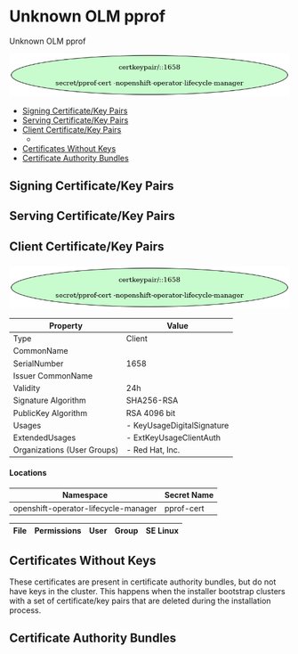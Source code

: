 # Unknown OLM pprof

Unknown OLM pprof

![PKI Graph](cert-flow.png)

- [Signing Certificate/Key Pairs](#signing-certificatekey-pairs)
- [Serving Certificate/Key Pairs](#serving-certificatekey-pairs)
- [Client Certificate/Key Pairs](#client-certificatekey-pairs)
    - [](#)
- [Certificates Without Keys](#certificates-without-keys)
- [Certificate Authority Bundles](#certificate-authority-bundles)

## Signing Certificate/Key Pairs

## Serving Certificate/Key Pairs

## Client Certificate/Key Pairs


### 
![PKI Graph](subcert-1658.png)



| Property | Value |
| ----------- | ----------- |
| Type | Client |
| CommonName |  |
| SerialNumber | 1658 |
| Issuer CommonName | [](#) |
| Validity | 24h |
| Signature Algorithm | SHA256-RSA |
| PublicKey Algorithm | RSA 4096 bit |
| Usages | - KeyUsageDigitalSignature |
| ExtendedUsages | - ExtKeyUsageClientAuth |
| Organizations (User Groups) | - Red Hat, Inc. |


####  Locations
| Namespace | Secret Name |
| ----------- | ----------- |
| openshift-operator-lifecycle-manager | pprof-cert |

| File | Permissions | User | Group | SE Linux |
| ----------- | ----------- | ----------- | ----------- | ----------- |



## Certificates Without Keys

These certificates are present in certificate authority bundles, but do not have keys in the cluster.
This happens when the installer bootstrap clusters with a set of certificate/key pairs that are deleted during the
installation process.

## Certificate Authority Bundles

